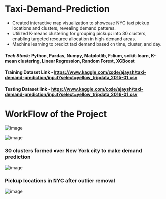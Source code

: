 # Taxi-Demand-Prediction
 - Created interactive map visualization  to showcase NYC taxi pickup locations and clusters, revealing demand patterns.
- Utilized K-means clustering for grouping pickups into 30 clusters, enabling targeted resource allocation in high-demand areas.
- Machine learning to predict taxi demand based on time, cluster, and day.
#### _**Tech Stack:**_ Python, Pandas, Numpy, Matplotlib, Folium, scikit-learn, K-mean clustering, Linear Regression, Random Forest, XGBoost 
#### Training Dataset Link - https://www.kaggle.com/code/ajaysh/taxi-demand-prediction/input?select=yellow_tripdata_2015-01.csv
#### Testing Dataset link - https://www.kaggle.com/code/ajaysh/taxi-demand-prediction/input?select=yellow_tripdata_2016-01.csv

# WorkFlow of the Project
![image](https://github.com/tanyagupta2004/Taxi-Demand-Prediction/assets/82495563/8e9a9e18-a42c-4dd0-b7a9-bf1a725da7ed)

![image](https://github.com/tanyagupta2004/Taxi-Demand-Prediction/assets/82495563/ed3e986f-691b-40d8-b2bf-53aabf876901)



### 30 clusters formed over New York city to make demand prediction
![image](https://github.com/tanyagupta2004/Taxi-Demand-Prediction/assets/82495563/14ec5aab-bbae-4d87-a2a9-a46dd5de1132)



### Pickup locations in NYC after outlier removal
![image](https://github.com/tanyagupta2004/Taxi-Demand-Prediction/assets/82495563/cd0683e4-1f92-45bb-98c0-6693f99b4e6f)


